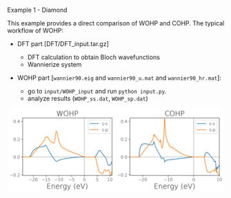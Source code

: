 Example 1 - Diamond

This example provides a direct comparison of WOHP and COHP.
The typical workflow of WOHP:
- DFT part [DFT/DFT_input.tar.gz]
  - DFT calculation to obtain Bloch wavefunctions
  - Wannierize system

- WOHP part [`wannier90.eig` and `wannier90_u.mat` and `wannier90_hr.mat`]:
  - go to `input/WOHP_input` and run `python input.py`.
  - analyze results (`WOHP_ss.dat`, `WOHP_sp.dat`)

![FIG.1](./FIG1.png)

